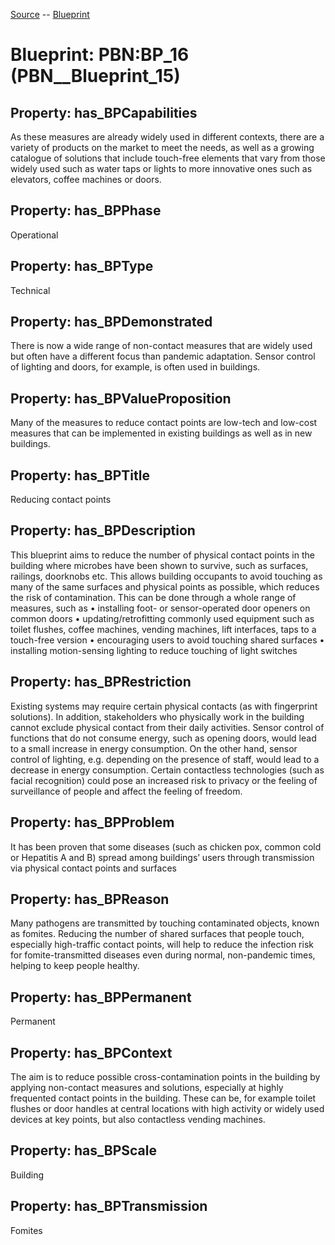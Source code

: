 [Source](https://github.com/mm80843/T3.5/blob/main/docs/index.md) -- [Blueprint](https://github.com/mm80843/T3.5/tree/main/docs/Blueprint/index.md) 

# Blueprint: __PBN:BP_16__ (PBN__Blueprint_15)

## Property: has_BPCapabilities

As these measures are already widely used in different contexts, there are a variety of products on the market to meet the needs, as well as a growing catalogue of solutions that include touch-free elements that vary from those widely used such as water taps or lights to more innovative ones such as elevators, coffee machines or doors. 

## Property: has_BPPhase

Operational

## Property: has_BPType

Technical

## Property: has_BPDemonstrated

There is now a wide range of non-contact measures that are widely used but often have a different focus than pandemic adaptation. Sensor control of lighting and doors, for example, is often used in buildings.

## Property: has_BPValueProposition

Many of the measures to reduce contact points are low-tech and low-cost measures that can be implemented in existing buildings as well as in new buildings.

## Property: has_BPTitle

Reducing contact points

## Property: has_BPDescription

This blueprint aims to reduce the number of physical contact points in the building where microbes have been shown to survive, such as surfaces, railings, doorknobs etc. This allows building occupants to avoid touching as many of the same surfaces and physical points as possible, which reduces the risk of contamination. This can be done through a whole range of measures, such as 
•	 installing foot- or sensor-operated door openers on common doors 
•	 updating/retrofitting commonly used equipment such as toilet flushes, coffee machines, vending machines, lift interfaces, taps to a touch-free version
•	 encouraging users to avoid touching shared surfaces 
•	 installing motion-sensing lighting to reduce touching of light switches

## Property: has_BPRestriction

Existing systems may require certain physical contacts (as with fingerprint solutions).
In addition, stakeholders who physically work in the building cannot exclude physical contact from their daily activities. Sensor control of functions that do not consume energy, such as opening doors, would lead to a small increase in energy consumption. On the other hand, sensor control of lighting, e.g. depending on the presence of staff, would lead to a decrease in energy consumption. Certain contactless technologies (such as facial recognition) could pose an increased risk to privacy or the feeling of surveillance of people and affect the feeling of freedom.  

## Property: has_BPProblem

It has been proven that some diseases (such as chicken pox, common cold or Hepatitis A and B) spread among buildings’ users through transmission via physical contact points and surfaces

## Property: has_BPReason

Many pathogens are transmitted by touching contaminated objects, known as fomites. Reducing the number of shared surfaces that people touch, especially high-traffic contact points, will help to reduce the infection risk for fomite-transmitted diseases even during normal, non-pandemic times, helping to keep people healthy.

## Property: has_BPPermanent

Permanent

## Property: has_BPContext

The aim is to reduce possible cross-contamination points in the building by applying non-contact measures and solutions, especially at highly frequented contact points in the building.
These can be, for example toilet flushes or door handles at central locations with high activity or widely used devices at key points, but also contactless vending machines.

## Property: has_BPScale

Building

## Property: has_BPTransmission

Fomites


